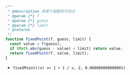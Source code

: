 ```javascript
/**
 * @description 求某个函数的不动点
 * @param {*} f
 * @param {*} guess
 * @param {*} limit
 * @returns
 */
function fixedPoint(f, guess, limit) {
  const value = f(guess);
  if (Math.abs(guess - value) < limit) return value;
  return fixedPoint(f, value, limit);
}
```
- ```fixedPoint((x) => 1 + 1 / x, 2, 0.000000000000001)```

